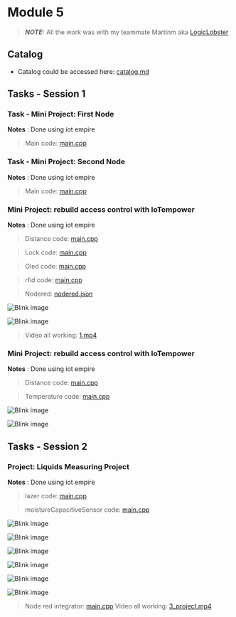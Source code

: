 # Module 5

> **_NOTE:_**  All the work was with my teammate Martinm aka [LogicLobster](https://github.com/LogicLobster/IoT-Tartu-Spring25)

## Catalog

* Catalog could be accessed here: [catalog.md](../catalog.md)


## Tasks - Session 1


### Task  - Mini Project: First Node

**Notes** : Done using iot empire

> Main code: [main.cpp](./code/node1/setup.cpp)

### Task  - Mini Project: Second Node

**Notes** : Done using iot empire

> Main code: [main.cpp](./code/node2/setup.cpp)

### Mini Project: rebuild access control with IoTempower

**Notes** : Done using iot empire

> Distance code: [main.cpp](./code/distance/setup.cpp)

> Lock code: [main.cpp](./code/lock/setup.cpp)

> Oled code: [main.cpp](./code/oled/setup.cpp)

> rfid code: [main.cpp](./code/rfid/setup.cpp)

> Nodered: [nodered.json](./node-red/nodered.json)

![Blink image](./picture/1.jpeg)

![Blink image](./picture/2.jpeg)

> Video all working: [1.mp4](./videos/1.mp4)

### Mini Project: rebuild access control with IoTempower

**Notes** : Done using iot empire

> Distance code: [main.cpp](./code/distance/setup.cpp)

> Temperature code: [main.cpp](./code/temperature/setup.cpp)

![Blink image](./picture/3.jpeg)

![Blink image](./picture/4.png)

## Tasks - Session 2

### Project: Liquids Measuring Project

**Notes** : Done using iot empire

> lazer code: [main.cpp](./code/lazer/setup.cpp)

> moistureCapacitiveSensor code: [main.cpp](./code/moistureCapacitiveSensor/setup.cpp)

![Blink image](./picture/5.jpeg)

![Blink image](./picture/6.jpeg)

![Blink image](./picture/7.jpeg)

![Blink image](./picture/8.jpeg)

![Blink image](./picture/9.jpeg)

![Blink image](./picture/10.jpeg)




<!-- 
### Task  - 

**Notes** : 

> Main code: [main.cpp](./code/Blink3/src/main.cpp)
![Blink image](./pictures/blink.jpg)
![Blink image](./pictures/blink_2.JPG)
---
![Blink image](./pictures/blink.gif)

 -->

> Node red integrator: [main.cpp](./nodered/full-integration.json)
> Video all working: [3_project.mp4](./videos/3_project.mp4)


